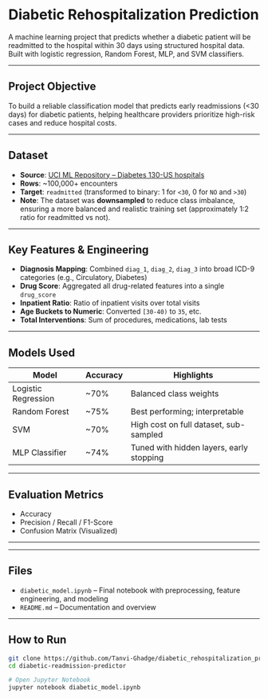 # Diabetic Rehospitalization Prediction

A machine learning project that predicts whether a diabetic patient will be readmitted to the hospital within 30 days using structured hospital data. Built with logistic regression, Random Forest, MLP, and SVM classifiers.

---

## Project Objective

To build a reliable classification model that predicts early readmissions (<30 days) for diabetic patients, helping healthcare providers prioritize high-risk cases and reduce hospital costs.

---

## Dataset

- **Source**: [UCI ML Repository – Diabetes 130-US hospitals](https://archive.ics.uci.edu/dataset/296/diabetes+130-us+hospitals+for+years+1999-2008)
- **Rows**: ~100,000+ encounters
- **Target**: `readmitted` (transformed to binary: 1 for `<30`, 0 for `NO` and `>30`)
- **Note**: The dataset was **downsampled** to reduce class imbalance, ensuring a more balanced and realistic training set (approximately 1:2 ratio for readmitted vs not).

---

## Key Features & Engineering

- **Diagnosis Mapping**: Combined `diag_1`, `diag_2`, `diag_3` into broad ICD-9 categories (e.g., Circulatory, Diabetes)
- **Drug Score**: Aggregated all drug-related features into a single `drug_score`
- **Inpatient Ratio**: Ratio of inpatient visits over total visits
- **Age Buckets to Numeric**: Converted `[30-40)` to `35`, etc.
- **Total Interventions**: Sum of procedures, medications, lab tests

---

## Models Used

| Model                 | Accuracy | Highlights                                |
|----------------------|----------|-------------------------------------------|
| Logistic Regression  | ~70%     | Balanced class weights                    |
| Random Forest        | ~75%     | Best performing; interpretable            |
| SVM                  | ~70%     | High cost on full dataset, sub-sampled    |
| MLP Classifier       | ~74%     | Tuned with hidden layers, early stopping  |

---

## Evaluation Metrics

- Accuracy
- Precision / Recall / F1-Score
- Confusion Matrix (Visualized)


---

---

## Files

- `diabetic_model.ipynb` – Final notebook with preprocessing, feature engineering, and modeling
- `README.md` – Documentation and overview

---

## How to Run

```bash
git clone https://github.com/Tanvi-Ghadge/diabetic_rehospitalization_prediction.git
cd diabetic-readmission-predictor

# Open Jupyter Notebook
jupyter notebook diabetic_model.ipynb
